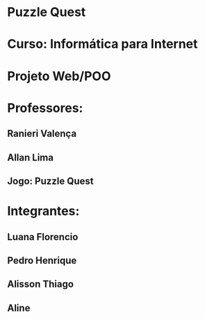 # Puzzle Quest

# Curso: Informática para Internet

# Projeto Web/POO

# Professores:
## Ranieri Valença 
## Allan Lima

## Jogo: Puzzle Quest

# Integrantes:
## Luana Florencio
## Pedro Henrique 
## Alisson Thiago
## Aline 
